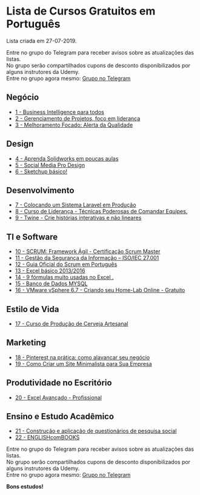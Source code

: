 # Lista de Cursos Gratuitos em Português

Lista criada em 27-07-2019.

Entre no grupo do Telegram para receber avisos sobre as atualizações das listas.  
No grupo serão compartilhados cupons de desconto disponibilizados por alguns instrutores da Udemy.  
Entre no grupo agora mesmo: [Grupo no Telegram](http://bit.ly/2UvKbVX)


## Negócio
 - [ 1 - Business Intelligence para todos](https://www.udemy.com/business-intelligence-para-todos/?deal_code=UDEAFFBS719&ranMID=39197&ranEAID=LtOw5vJl/HM&ranSiteID=LtOw5vJl_HM-KQDd10zG3Lh23R2uu1J3CQ&LSNPUBID=LtOw5vJl/HM)
 - [ 2 - Gerenciamento de Projetos, foco em liderança](https://www.udemy.com/gerenciamento-de-projetos-foco-em-lideranca/?deal_code=UDEAFFBS719&ranMID=39197&ranEAID=LtOw5vJl/HM&ranSiteID=LtOw5vJl_HM-KQDd10zG3Lh23R2uu1J3CQ&LSNPUBID=LtOw5vJl/HM)
 - [ 3 - Melhoramento Focado: Alerta da Qualidade](https://www.udemy.com/melhoramento-focado-alerta-da-qualidade/?deal_code=UDEAFFBS719&ranMID=39197&ranEAID=LtOw5vJl/HM&ranSiteID=LtOw5vJl_HM-KQDd10zG3Lh23R2uu1J3CQ&LSNPUBID=LtOw5vJl/HM)


## Design
 - [ 4 - Aprenda Solidworks em poucas aulas](https://www.udemy.com/aprenda-solidworks-em-poucas-aulas/?deal_code=UDEAFFBS719&ranMID=39197&ranEAID=LtOw5vJl/HM&ranSiteID=LtOw5vJl_HM-KQDd10zG3Lh23R2uu1J3CQ&LSNPUBID=LtOw5vJl/HM)
 - [ 5 - Social Media Pro Design](https://www.udemy.com/socialmediapro/?deal_code=UDEAFFBS719&ranMID=39197&ranEAID=LtOw5vJl/HM&ranSiteID=LtOw5vJl_HM-KQDd10zG3Lh23R2uu1J3CQ&LSNPUBID=LtOw5vJl/HM)
 - [ 6 - Sketchup básico!](https://www.udemy.com/sketchup-ctrlarq/?deal_code=UDEAFFBS719&ranMID=39197&ranEAID=LtOw5vJl/HM&ranSiteID=LtOw5vJl_HM-KQDd10zG3Lh23R2uu1J3CQ&LSNPUBID=LtOw5vJl/HM)


## Desenvolvimento
 - [ 7 - Colocando um Sistema Laravel em Produção](https://www.udemy.com/colocando-um-sistema-laravel-em-producao/?deal_code=UDEAFFBS719&ranMID=39197&ranEAID=LtOw5vJl/HM&ranSiteID=LtOw5vJl_HM-KQDd10zG3Lh23R2uu1J3CQ&LSNPUBID=LtOw5vJl/HM)
 - [ 8 - Curso de Liderança - Técnicas Poderosas de Comandar Equipes.](https://www.udemy.com/cursodelideranca/?deal_code=UDEAFFBS719&ranMID=39197&ranEAID=LtOw5vJl/HM&ranSiteID=LtOw5vJl_HM-KQDd10zG3Lh23R2uu1J3CQ&LSNPUBID=LtOw5vJl/HM)
 - [ 9 - Twine - Crie histórias interativas e não lineares](https://www.udemy.com/curso-twine/?deal_code=UDEAFFBS719&ranMID=39197&ranEAID=LtOw5vJl/HM&ranSiteID=LtOw5vJl_HM-KQDd10zG3Lh23R2uu1J3CQ&LSNPUBID=LtOw5vJl/HM)


## TI e Software
 - [ 10 - SCRUM: Framework Ágil - Certificação Scrum Master](https://www.udemy.com/certificacao-scrummaster/?deal_code=UDEAFFBS719&ranMID=39197&ranEAID=LtOw5vJl/HM&ranSiteID=LtOw5vJl_HM-KQDd10zG3Lh23R2uu1J3CQ&LSNPUBID=LtOw5vJl/HM)
 - [ 11 - Gestão da Segurança da Informação – ISO/IEC 27.001](https://www.udemy.com/masterclass-seguranca-da-informacao-iso-27001/?deal_code=UDEAFFBS719&ranMID=39197&ranEAID=LtOw5vJl/HM&ranSiteID=LtOw5vJl_HM-KQDd10zG3Lh23R2uu1J3CQ&LSNPUBID=LtOw5vJl/HM)
 - [ 12 - Guia Oficial do Scrum em Português](https://www.udemy.com/guia-oficial-do-scrum-em-portugues/?deal_code=UDEAFFBS719&ranMID=39197&ranEAID=LtOw5vJl/HM&ranSiteID=LtOw5vJl_HM-KQDd10zG3Lh23R2uu1J3CQ&LSNPUBID=LtOw5vJl/HM)
 - [ 13 - Excel básico 2013/2016](https://www.udemy.com/excel-basico-20132016/?deal_code=UDEAFFBS719&ranMID=39197&ranEAID=LtOw5vJl/HM&ranSiteID=LtOw5vJl_HM-KQDd10zG3Lh23R2uu1J3CQ&LSNPUBID=LtOw5vJl/HM)
 - [ 14 - 9 fórmulas muito usadas no Excel .](https://www.udemy.com/9-formulas-muito-usadas-no-excel/?deal_code=UDEAFFBS719&ranMID=39197&ranEAID=LtOw5vJl/HM&ranSiteID=LtOw5vJl_HM-KQDd10zG3Lh23R2uu1J3CQ&LSNPUBID=LtOw5vJl/HM)
 - [ 15 - Banco de Dados MYSQL](https://www.udemy.com/banco-de-dados-mysql-o/?deal_code=UDEAFFBS719&ranMID=39197&ranEAID=LtOw5vJl/HM&ranSiteID=LtOw5vJl_HM-KQDd10zG3Lh23R2uu1J3CQ&LSNPUBID=LtOw5vJl/HM)
 - [ 16 - VMware vSphere 6.7 - Criando seu Home-Lab Online - Gratuito](https://www.udemy.com/vmware-vsphere-67-home-lab-online-gratuito/?deal_code=UDEAFFBS719&ranMID=39197&ranEAID=LtOw5vJl/HM&ranSiteID=LtOw5vJl_HM-KQDd10zG3Lh23R2uu1J3CQ&LSNPUBID=LtOw5vJl/HM)


## Estilo de Vida
 - [ 17 - Curso de Produção de Cerveja Artesanal](https://www.udemy.com/curso-de-producao-de-cerveja-artesanal/?deal_code=UDEAFFBS719&ranMID=39197&ranEAID=LtOw5vJl/HM&ranSiteID=LtOw5vJl_HM-KQDd10zG3Lh23R2uu1J3CQ&LSNPUBID=LtOw5vJl/HM)


## Marketing
 - [ 18 - Pinterest na prática: como alavancar seu negócio](https://www.udemy.com/pinterest-na-pratica-como-alavancar-seu-negocio/?deal_code=UDEAFFBS719&ranMID=39197&ranEAID=LtOw5vJl/HM&ranSiteID=LtOw5vJl_HM-KQDd10zG3Lh23R2uu1J3CQ&LSNPUBID=LtOw5vJl/HM)
 - [ 19 - Como Criar um Site Minimalista para Sua Empresa](https://www.udemy.com/site-minimalista-para-sua-empresa/?deal_code=UDEAFFBS719&ranMID=39197&ranEAID=LtOw5vJl/HM&ranSiteID=LtOw5vJl_HM-KQDd10zG3Lh23R2uu1J3CQ&LSNPUBID=LtOw5vJl/HM)


## Produtividade no Escritório
 - [ 20 - Excel Avançado - Profissional](https://www.udemy.com/excel-avancado-profissional/?deal_code=UDEAFFBS719&ranMID=39197&ranEAID=LtOw5vJl/HM&ranSiteID=LtOw5vJl_HM-KQDd10zG3Lh23R2uu1J3CQ&LSNPUBID=LtOw5vJl/HM)


## Ensino e Estudo Acadêmico
 - [ 21 - Construção e aplicação de questionários de pesquisa social](https://www.udemy.com/construcao-e-aplicacao-de-questionarios-de-pesquisa-social/?deal_code=UDEAFFBS719&ranMID=39197&ranEAID=LtOw5vJl/HM&ranSiteID=LtOw5vJl_HM-KQDd10zG3Lh23R2uu1J3CQ&LSNPUBID=LtOw5vJl/HM)
 - [ 22 - ENGLISHcomBOOKS](https://www.udemy.com/englishcombooks/?deal_code=UDEAFFBS719&ranMID=39197&ranEAID=LtOw5vJl/HM&ranSiteID=LtOw5vJl_HM-KQDd10zG3Lh23R2uu1J3CQ&LSNPUBID=LtOw5vJl/HM)


Entre no grupo do Telegram para receber avisos sobre as atualizações das listas.  
No grupo serão compartilhados cupons de desconto disponibilizados por alguns instrutores da Udemy.  
Entre no grupo agora mesmo: [Grupo no Telegram](http://bit.ly/2UvKbVX)


**Bons estudos!**
